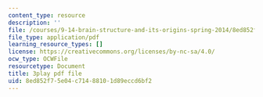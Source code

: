 ```yaml
---
content_type: resource
description: ''
file: /courses/9-14-brain-structure-and-its-origins-spring-2014/8ed852f75e04c71488101d89eccd6bf2_555140.pdf
file_type: application/pdf
learning_resource_types: []
license: https://creativecommons.org/licenses/by-nc-sa/4.0/
ocw_type: OCWFile
resourcetype: Document
title: 3play pdf file
uid: 8ed852f7-5e04-c714-8810-1d89eccd6bf2
---
```

